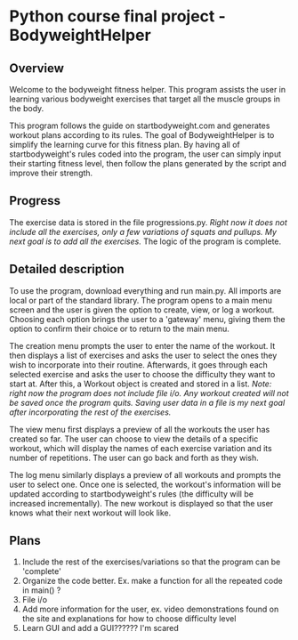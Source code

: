 <h1> Python course final project - BodyweightHelper </h1>

<h2> Overview </h2>

Welcome to the bodyweight fitness helper. This program assists the user in learning 
various bodyweight exercises that target all the muscle groups in the body.

This program follows the guide on startbodyweight.com and generates workout plans according to its rules.
The goal of BodyweightHelper is to simplify the learning curve for this fitness plan.
By having all of startbodyweight's rules coded into the program, the user can simply input
their starting fitness level, then follow the plans generated by the script and improve their strength.

<h2> Progress </h2>

The exercise data is stored in the file progressions.py. <i>Right now it does not include all the exercises, 
only a few variations of squats and pullups. My next goal is to add all the exercises.</i>
The logic of the program is complete. 

<h2> Detailed description </h2>

To use the program, download everything and run main.py. All imports are local or part of the standard library.
The program opens to a main menu screen and the user is given the option to create, view, or log a workout.
Choosing each option brings the user to a 'gateway' menu, giving them the option to confirm their choice
or to return to the main menu.

The creation menu prompts the user to enter the name of the workout. It then displays a list of exercises and asks
the user to select the ones they wish to incorporate into their routine. Afterwards, it goes through each selected
exercise and asks the user to choose the difficulty they want to start at. After this, a Workout object is created
and stored in a list. <i>Note: right now the program does not include file i/o. Any workout created will not be saved 
once the program quits. Saving user data in a file is my next goal after incorporating the rest of the exercises.</i>

The view menu first displays a preview of all the workouts the user has created so far. The user can choose to view
the details of a specific workout, which will display the names of each exercise variation and its number of repetitions.
The user can go back and forth as they wish.

The log menu similarly displays a preview of all workouts and prompts the user to select one. Once one is selected,
the workout's information will be updated according to startbodyweight's rules (the difficulty will be increased
incrementally). The new workout is displayed so that the user knows what their next workout will look like.

<h2> Plans </h2>

1. Include the rest of the exercises/variations so that the program can be 'complete'
2. Organize the code better. Ex. make a function for all the repeated code in main() ?
3. File i/o
4. Add more information for the user, ex. video demonstrations found on the site and explanations for how to choose difficulty level
5. Learn GUI and add a GUI?????? I'm scared